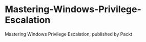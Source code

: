 # Mastering-Windows-Privilege-Escalation
Mastering Windows Privilege Escalation, published by Packt
